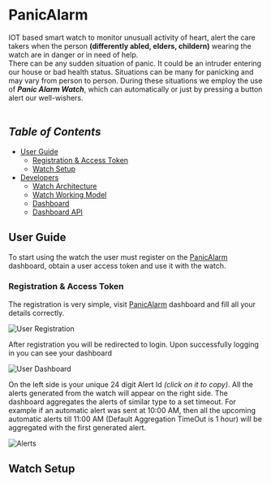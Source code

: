 # **PanicAlarm**<br>

IOT based smart watch to monitor unusuall activity of heart, alert the care takers when the person **(differently abled, elders, childern)** wearing the watch are in danger or in need of help.<br />
There can be any sudden situation of panic. It could be an intruder entering our house or bad health status. Situations can be many for panicking and may vary from person to person. During these situations we employ the use of **_Panic Alarm Watch_**, which can automatically or just by pressing a button alert our well-wishers.
<br />
<br />

## _Table of Contents_

- [User Guide](#user-guide)
  - [Registration & Access Token](#registration-&-access-token)
  - [Watch Setup](#watch-setup)
- [Developers](#developers)
  - [Watch Architecture](#watch-architecture)
  - [Watch Working Model](#watch-model)
  - [Dashboard](#dashboard)
  - [Dashboard API](#dashboard-api)

## User Guide

To start using the watch the user must register on the [PanicAlarm](#https://panicalarm.vercel.app) dashboard, obtain a user access token and use it with the watch.

### **Registration & Access Token**

The registration is very simple, visit [PanicAlarm](#https://panicalarm.vercel.app) dashboard and fill all your details correctly.<br />

![User Registration](https://res.cloudinary.com/shaiqkar/image/upload/v1622921885/Github/Screenshot_from_2021-06-06_01-04-26_rrhv9d.png)

After registration you will be redirected to login. Upon successfully logging in you can see your dashboard

![User Dashboard](https://res.cloudinary.com/shaiqkar/image/upload/v1622921885/Github/Screenshot_from_2021-06-06_01-05-48_ntp0p0.png)

On the left side is your unique 24 digit Alert Id _(click on it to copy)_. All the alerts generated from the watch will appear on the right side. The dashboard aggregates the alerts of similar type to a set timeout. For example if an automatic alert was sent at 10:00 AM, then all the upcoming automatic alerts till 11:00 AM (Default Aggregation TimeOut is 1 hour) will be aggregated with the first generated alert.

![Alerts](https://res.cloudinary.com/shaiqkar/image/upload/v1622921886/Github/Screenshot_from_2021-06-06_01-06-23_optniv.png)

## **Watch Setup**

